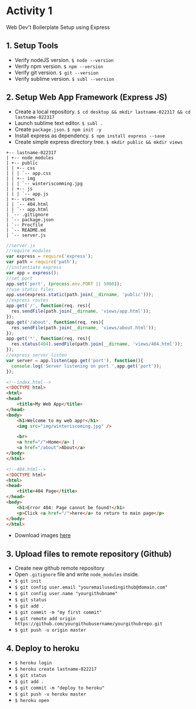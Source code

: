 # Activity 1
Web Dev't Boilerplate Setup using Express

## 1. Setup Tools
* Verify nodeJS version. ```$ node --version```
* Verify npm version. ```$ npm --version```
* Verify git version. ```$ git --version```
* Verify sublime version. ```$ subl --version```

## 2. Setup Web App Framework (Express JS)
* Create a local repository. ```$ cd desktop && mkdir lastname-022317 && cd lastname-022317```
* Launch sublime text editor. ```$ subl .```
* Create ```package.json```. ```$ npm init -y```
* Install express as dependency. ```$ npm install express --save```
* Create simple express directory tree. ```$ mkdir public && mkdir views```
```
+-- lastname-022317
| +-- node_modules
| +-- public
| | +-- css
| | | `-- app.css
| | +-- img
| | | `-- winteriscomming.jpg
| | +-- js
| | | `-- app.js
| +-- views
| | `-- 404.html
| | `-- app.html
| `-- .gitignore
| `-- package.json
| `-- Procfile
| `-- README.md
| `-- server.js

```

```javascript
//server.js
//require modules
var express = require('express');
var path = require('path');
//instantiate express
var app = express();
//set port
app.set('port', (process.env.PORT || 5000));
//use static files
app.use(express.static(path.join(__dirname, 'public')));
//express routes
app.get('/', function(req, res){
  res.sendFile(path.join(__dirname, 'views/app.html'));
});
app.get('/about', function(req, res){
  res.sendFile(path.join(__dirname, 'views/about.html'));
});
app.get('*', function(req, res){
  res.status(404).sendFile(path.join(__dirname, 'views/404.html'));
});
//express server listen
var server = app.listen(app.get('port'), function(){
  console.log('Server listening on port ',app.get('port'));
});
```

```html
<!--index.html-->
<!DOCTYPE html>
<html>
<head>
	<title>My Web App</title>
</head>
<body>
	<h1>Welcome to my web app!</h1>
	<img src="img/winteriscoming.jpg" />

	<br>
	<a href="/">Home</a> |
	<a href="/about">About</a>
</body>
</html>
```

```html
<!--404.html-->
<!DOCTYPE html>
<html>
<head>
	<title>404 Page</title>
</head>
<body>
	<h1>Error 404: Page cannot be found!</h1>
	<p>Click <a href="/">here</a> to return to main page</p>
</body>
</html>
```

* Download images [here](https://drive.google.com/drive/folders/0By-aduulSKAMU3RxUm16Vm04cU0?usp=sharing)

## 3. Upload files to remote repository (Github)
* Create new github remote repository
* Open ```.gitignore``` file and write ```node_modules``` inside.
* ```$ git init```
* ```$ git config user.email "youremailusedingithub@domain.com"```
* ```$ git config user.name "yourgithubname"```
* ```$ git status```
* ```$ git add .```
* ```$ git commit -m "my first commit"```
* ```$ git remote add origin https://github.com/yourgithubusername/yourgithubrepo.git```
* ```$ git push -u origin master```

## 4. Deploy to heroku
* ```$ heroku login```
* ```$ heroku create lastname-022217```
* ```$ git status```
* ```$ git add .```
* ```$ git commit -m "deploy to heroku"```
* ```$ git push -u heroku master```
* ```$ heroku open```